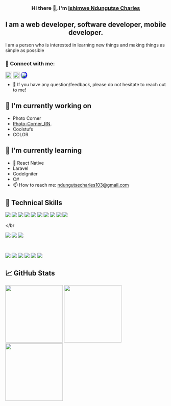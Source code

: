 
<p align="center">
  <a href="https://www.yushi.dev/" target="_blank" rel="noreferrer"></a>
</p>

<h3 align="center">
Hi there 👋, I'm <a href="[https://ndungutsecharles.vercel.app/](https://www.ndungutsecharles.me/)" target="_blank" rel="noreferrer">Ishimwe Ndungutse Charles</a> 
</h3>

<h2 align="center">
I am a web developer, software developer, mobile developer.
</h2> 

I am a person who is interested in learning new things and making things as simple as possible

### 🤝 Connect with me:

<a href="https://www.linkedin.com/in/ishimwe-ndungutse-charles-079418227/"><img align="left" src="https://raw.githubusercontent.com/yushi1007/yushi1007/main/images/linkedin.svg" alt="Yu Shi | LinkedIn" width="21px"/></a>
<a href="https://www.instagram.com/ndungutse_charles/"><img align="left" src="https://raw.githubusercontent.com/yushi1007/yushi1007/main/images/instagram.svg" alt="Yu Shi | Instagram" width="21px"/></a>
<a href="https://www.facebook.com/ishimwendungutsecharles"><img align="left" src="https://cdn.jsdelivr.net/npm/simple-icons@3.0.1/icons/facebook.svg" style="color: blue; background: blue; border-radius: 100%"
 alt="Yu Shi | Medium" width="21px"/></a>
</br>
- 💬 If you have any question/feedback, please do not hesitate to reach out to me!

## 🔭 I'm currently working on

- Photo Corner
- [Photo-Corner_RN](https://github.com/NdungutseCharles103/Photo_Corner_RN).
- Coolstufs
- COLOR

## 🌱 I'm currently learning

- 📱 React Native
- Laravel
- CodeIgniter
- C#
- 📫 How to reach me: ndungutsecharles103@gmail.com

## 💼 Technical Skills
![](https://img.shields.io/badge/Code-React-informational?style=flat&logo=react&color=61DAFB)
![](https://img.shields.io/badge/Code-Redux-informational?style=flat&logo=Redux&color=764ABC)
![](https://img.shields.io/badge/Code-JavaScript-informational?style=flat&logo=JavaScript&color=F7DF1E)
![](https://img.shields.io/badge/Code-PHP-informational?style=flat&logo=php&color=AEF)
![](https://img.shields.io/badge/Code-CSharp-informational?style=flat&logo=C-Sharp&color=0F0)
![](https://img.shields.io/badge/Code-Python-informational?style=flat&logo=python&color=09F)
![](https://img.shields.io/badge/Code-HTML5-informational?style=flat&logo=HTML5&color=E34F26)
![](https://img.shields.io/badge/Code-Vuejs-informational?style=flat&logo=vue.js&color=9E9)
![](https://img.shields.io/badge/Code-Nextjs-informational?style=flat&logo=next.js&color=09F)
![](https://img.shields.io/badge/Code-Laravel-informational?style=flat&logo=laravel&color=F00)

</br

![](https://img.shields.io/badge/Style-Bootstrap-informational?style=flat&logo=Bootstrap&color=7952B3)
![](https://img.shields.io/badge/Style-CSS3-informational?style=flat&logo=CSS3&color=1572B6)
![](https://img.shields.io/badge/Style-styled--components-informational?style=flat&logo=styled-components&color=DB7093)


</br>

![](https://img.shields.io/badge/Tools-Figma-informational?style=flat&logo=Figma&color=F24E1E)
![](https://img.shields.io/badge/Tools-NPM-informational?style=flat&logo=NPM&color=CB3837)
![](https://img.shields.io/badge/Tools-Heroku-informational?style=flat&logo=Heroku&color=430098)
![](https://img.shields.io/badge/Tools-Netlify-informational?style=flat&logo=netlify&color=00C7B7)
![](https://img.shields.io/badge/Tools-Git-informational?style=flat&logo=Git&color=F05032)
![](https://img.shields.io/badge/Tools-GitHub-informational?style=flat&logo=GitHub&color=181717)



## 📈 GitHub Stats 

<div>
  <a href="https://github.com/ndungutsecharles103"></a>
  <img height="180em" src="https://github-readme-stats.vercel.app/api?username=ndungutsecharles103&show_icons=true&include_all_commits=true&count_private=true"/>
  <img height="180em" src="https://github-readme-stats.vercel.app/api/top-langs/?username=ndungutsecharles103&layout=compact&langs_count=6"/>
  <img height="180em" src="https://activity-graph.herokuapp.com/graph?username=NdungutseCharles103&bg_color=060a39&color=fff&line=00fe&point=7d85db&area=true&hide_border=true)](https://github.com/ashutosh00710/github-readme-activity-graph)"/>
</div>

